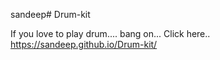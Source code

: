 sandeep# Drum-kit

If you love to play drum....
bang on... Click here..
https://sandeep.github.io/Drum-kit/
